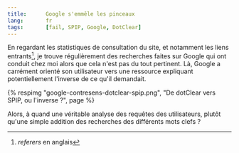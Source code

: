```yaml
---
title:      Google s'emmêle les pinceaux
lang:       fr
tags:       [fail, SPIP, Google, DotClear]
---
```


En regardant les statistiques de consultation du site, et notamment les liens entrants[^1], je trouve régulièrement des recherches faites sur Google qui ont conduit chez moi alors que cela n'est pas du tout pertinent. Là, Google a carrément orienté son utilisateur vers une ressource expliquant potentiellement l'inverse de ce qu'il demandait.


[^1]: *referers* en anglais

{% respimg "google-contresens-dotclear-spip.png", "De dotClear vers SPIP, ou l'inverse ?", page %}


Alors, à quand une véritable analyse des requêtes des utilisateurs, plutôt qu'une simple addition des recherches des différents mots clefs ?

